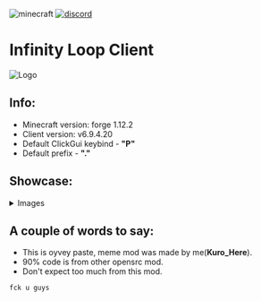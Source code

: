 ![minecraft](https://img.shields.io/badge/Minecraft-1.12.2-blue.svg)
[![discord](https://img.shields.io/badge/Discord-JK2Zz2CDpM-8080c0)](https://discord.gg/AdFEggFXfW)

# Infinity Loop Client

![Logo](https://github.com/KuroHere/InfinityLoop/blob/master/src/main/resources/assets/me.loop/imgs/logotransparent.png)

## Info:
- Minecraft version: forge 1.12.2
- Client version: v6.9.4.20
- Default ClickGui keybind - **"P"**
- Default prefix  - **"."**

## Showcase:
<details>
 <summary>Images</summary>

 ![](will have soon!)

 ![](will have soon!)

</details>

## A couple of words to say:

- This is oyvey paste, meme mod was made by me(**Kuro_Here**).
- 90% code is from other opensrc mod.
- Don't expect too much from this mod.

`fck u guys`

